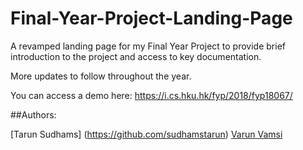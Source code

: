 # Final-Year-Project-Landing-Page

A revamped landing page for my Final Year Project to provide brief introduction to the project and access to key documentation.

More updates to follow throughout the year.

You can access a demo here: https://i.cs.hku.hk/fyp/2018/fyp18067/

##Authors: 

[Tarun Sudhams] (https://github.com/sudhamstarun)
[Varun Vamsi](https://github.com/Varunvamsi)

